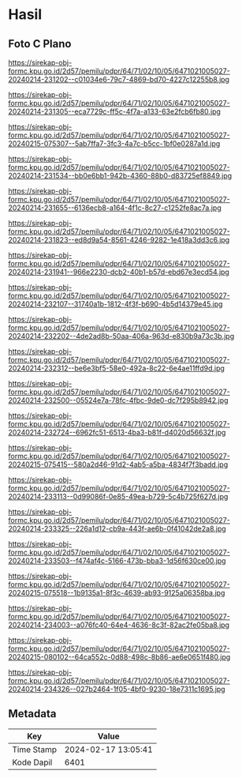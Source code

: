 # Hasil

## Foto C Plano

https://sirekap-obj-formc.kpu.go.id/2d57/pemilu/pdpr/64/71/02/10/05/6471021005027-20240214-231202--c01034e6-79c7-4869-bd70-4227c12255b8.jpg

https://sirekap-obj-formc.kpu.go.id/2d57/pemilu/pdpr/64/71/02/10/05/6471021005027-20240214-231305--eca7729c-ff5c-4f7a-a133-63e2fcb6fb80.jpg

https://sirekap-obj-formc.kpu.go.id/2d57/pemilu/pdpr/64/71/02/10/05/6471021005027-20240215-075307--5ab7ffa7-3fc3-4a7c-b5cc-1bf0e0287a1d.jpg

https://sirekap-obj-formc.kpu.go.id/2d57/pemilu/pdpr/64/71/02/10/05/6471021005027-20240214-231534--bb0e6bb1-942b-4360-88b0-d83725ef8849.jpg

https://sirekap-obj-formc.kpu.go.id/2d57/pemilu/pdpr/64/71/02/10/05/6471021005027-20240214-231655--6136ecb8-a164-4f1c-8c27-c1252fe8ac7a.jpg

https://sirekap-obj-formc.kpu.go.id/2d57/pemilu/pdpr/64/71/02/10/05/6471021005027-20240214-231823--ed8d9a54-8561-4246-9282-1e418a3dd3c6.jpg

https://sirekap-obj-formc.kpu.go.id/2d57/pemilu/pdpr/64/71/02/10/05/6471021005027-20240214-231941--966e2230-dcb2-40b1-b57d-ebd67e3ecd54.jpg

https://sirekap-obj-formc.kpu.go.id/2d57/pemilu/pdpr/64/71/02/10/05/6471021005027-20240214-232107--31740a1b-1812-4f3f-b690-4b5d14379e45.jpg

https://sirekap-obj-formc.kpu.go.id/2d57/pemilu/pdpr/64/71/02/10/05/6471021005027-20240214-232202--4de2ad8b-50aa-406a-963d-e830b9a73c3b.jpg

https://sirekap-obj-formc.kpu.go.id/2d57/pemilu/pdpr/64/71/02/10/05/6471021005027-20240214-232312--be6e3bf5-58e0-492a-8c22-6e4ae11ffd9d.jpg

https://sirekap-obj-formc.kpu.go.id/2d57/pemilu/pdpr/64/71/02/10/05/6471021005027-20240214-232500--05524e7a-78fc-4fbc-9de0-dc7f295b8942.jpg

https://sirekap-obj-formc.kpu.go.id/2d57/pemilu/pdpr/64/71/02/10/05/6471021005027-20240214-232724--6962fc51-6513-4ba3-b81f-d4020d56632f.jpg

https://sirekap-obj-formc.kpu.go.id/2d57/pemilu/pdpr/64/71/02/10/05/6471021005027-20240215-075415--580a2d46-91d2-4ab5-a5ba-4834f7f3badd.jpg

https://sirekap-obj-formc.kpu.go.id/2d57/pemilu/pdpr/64/71/02/10/05/6471021005027-20240214-233113--0d99086f-0e85-49ea-b729-5c4b725f627d.jpg

https://sirekap-obj-formc.kpu.go.id/2d57/pemilu/pdpr/64/71/02/10/05/6471021005027-20240214-233325--226a1d12-cb9a-443f-ae6b-0f41042de2a8.jpg

https://sirekap-obj-formc.kpu.go.id/2d57/pemilu/pdpr/64/71/02/10/05/6471021005027-20240214-233503--f474af4c-5166-473b-bba3-1d56f630ce00.jpg

https://sirekap-obj-formc.kpu.go.id/2d57/pemilu/pdpr/64/71/02/10/05/6471021005027-20240215-075518--1b9135a1-8f3c-4639-ab93-9125a06358ba.jpg

https://sirekap-obj-formc.kpu.go.id/2d57/pemilu/pdpr/64/71/02/10/05/6471021005027-20240214-234003--a076fc40-64e4-4636-8c3f-82ac2fe05ba8.jpg

https://sirekap-obj-formc.kpu.go.id/2d57/pemilu/pdpr/64/71/02/10/05/6471021005027-20240215-080102--64ca552c-0d88-498c-8b86-ae6e0651f480.jpg

https://sirekap-obj-formc.kpu.go.id/2d57/pemilu/pdpr/64/71/02/10/05/6471021005027-20240214-234326--027b2464-1f05-4bf0-9230-18e7311c1695.jpg


## Metadata

| Key        | Value               |
| ---------- | ------------------- |
| Time Stamp | 2024-02-17 13:05:41 |
| Kode Dapil | 6401                |




